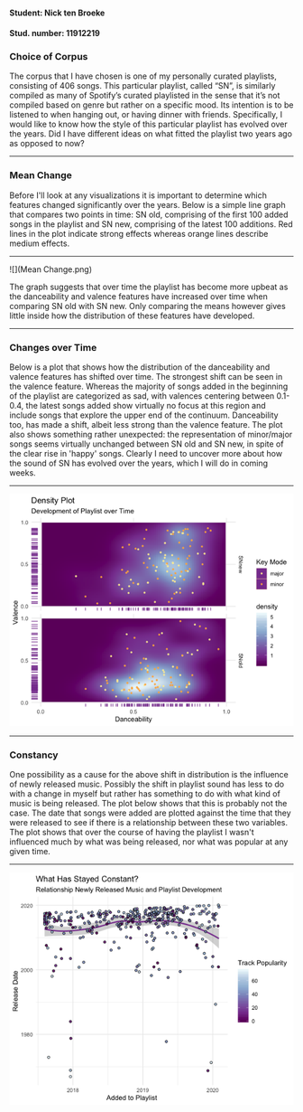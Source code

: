 #### Student: Nick ten Broeke
#### Stud. number: 11912219

### Choice of Corpus

The corpus that I have chosen is one of my personally curated playlists, consisting of 406 songs. This particular playlist, called “SN”, is similarly compiled as many of Spotify’s curated playlisted in the sense that it’s not compiled based on genre but rather on a specific mood. Its intention is to be listened to when hanging out, or having dinner with friends. Specifically, I would like to know how the style of this particular playlist has evolved over the years. Did I have different ideas on what fitted the playlist two years ago as opposed to now?

***

### Mean Change

Before I'll look at any visualizations it is important to determine which features changed significantly over the years. Below is a simple line graph that compares two points in time: SN old, comprising of the first 100 added songs in the playlist and SN new, comprising of the latest 100 additions. Red lines in the plot indicate strong effects whereas orange lines describe medium effects.

***

![](Mean Change.png)

The graph suggests that over time the playlist has become more upbeat as the danceability and valence features have increased over time when comparing SN old with SN new. Only comparing the means however gives little inside how the distribution of these features have developed. 

***

### Changes over Time

Below is a plot that shows how the distribution of the danceability and valence features has shifted over time. The strongest shift can be seen in the valence feature. Whereas the majority of songs added in the beginning of the playlist are categorized as sad, with valences centering between 0.1-0.4, the latest songs added show virtually no focus at this region and include songs that explore the upper end of the continuum. Danceability too, has made a shift, albeit less strong than the valence feature. 
The plot also shows something rather unexpected: the representation of minor/major songs seems virtually unchanged between SN old and SN new, in spite of the clear rise in 'happy' songs. Clearly I need to uncover more about how the sound of SN has evolved over the years, which I will do in coming weeks.

***

![](Density.png)

***

### Constancy

One possibility as a cause for the above shift in distribution is the influence of newly released music. Possibly the shift in playlist sound has less to do with a change in myself but rather has something to do with what kind of music is being released. The plot below shows that this is probably not the case. The date that songs were added are plotted against the time that they were released to see if there is a relationship between these two variables. The plot shows that over the course of having the playlist I wasn't influenced much by what was being released, nor what was popular at any given time.

***

![](Constant.png)

